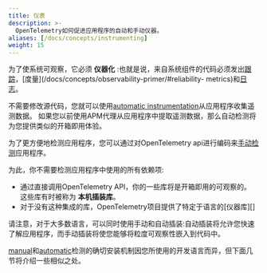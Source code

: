 ```yaml
---
title: 仪表
description: >-
  OpenTelemetry如何促进应用程序的自动和手动仪器。
aliases: [/docs/concepts/instrumenting]
weight: 15
---
```


为了使系统可观察，它必须 **仪器化** :也就是说，来自系统组件的代码必须发出[跟踪](/docs/concepts/observability-primer/#distributed-traces)，[度量](/docs/concepts/observability-primer/#reliability- metrics)和[日志](/docs/concepts/observability-primer/#logs)。

不需要修改源代码，您就可以使用[automatic instrumentation](automatic/)从应用程序收集遥测数据。
如果您以前使用APM代理从应用程序中提取遥测数据，那么自动检测将为您提供类似的开箱即用体验。

为了更方便地检测应用程序，您可以通过对OpenTelemetry api进行编码来[手动检测](manual/manual)应用程序。

为此，你不需要检测应用程序中使用的所有依赖项:

- 通过直接调用OpenTelemetry API，你的一些库将是开箱即用的可观察的。
  这些库有时被称为 **本机插装库**。
- 对于没有这种集成的库，OpenTelemetry项目提供了特定于语言的[仪器库][]

请注意，对于大多数语言，可以同时使用手动和自动插装:自动插装将允许您快速了解应用程序，而手动插装将使您能够将粒度可观察性嵌入到代码中。

[manual](manual/)和[automatic](automatic/)检测的确切安装机制因您所使用的开发语言而异，但下面几节将介绍一些相似之处。

[工具库]: /docs/specs/otel/overview/#instrumentation-libraries
